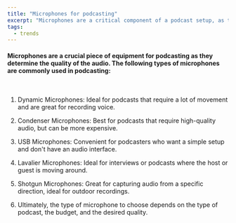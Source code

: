 ```yaml
---
title: "Microphones for podcasting"
excerpt: "Microphones are a critical component of a podcast setup, as they determine the quality of the audio recorded."
tags:
  - trends
---
```


#### Microphones are a crucial piece of equipment for podcasting as they determine the quality of the audio. The following types of microphones are commonly used in podcasting:

<br>

1. Dynamic Microphones: Ideal for podcasts that require a lot of movement and are great for recording voice.

1. Condenser Microphones: Best for podcasts that require high-quality audio, but can be more expensive.

1. USB Microphones: Convenient for podcasters who want a simple setup and don't have an audio interface.

1. Lavalier Microphones: Ideal for interviews or podcasts where the host or guest is moving around.

1. Shotgun Microphones: Great for capturing audio from a specific direction, ideal for outdoor recordings.

1. Ultimately, the type of microphone to choose depends on the type of podcast, the budget, and the desired quality.
